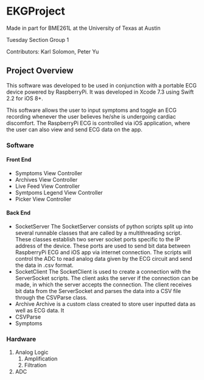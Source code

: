 # EKGProject

Made in part for BME261L at the University of Texas at Austin

Tuesday Section Group 1

Contributors: Karl Solomon, Peter Yu

## Project Overview

This software was developed to be used in conjunction with a portable ECG device powered by RaspberryPi. It was developed in Xcode 7.3 using Swift 2.2 for iOS 8+.

This software allows the user to input symptoms and toggle an ECG recording whenever the user believes he/she is undergoing cardiac discomfort. The RaspberryPi ECG is controlled via iOS application, where the user can also view and send ECG data on the app. 
### Software 

#### Front End
* Symptoms View Controller
* Archives View Controller
* Live Feed View Controller
* Symtpoms Legend View Controller
* Picker View Controller

#### Back End
* SocketServer
	The SocketServer consists of python scripts split up into several runnable classes that are called by a multithreading script. These classes establish two server socket ports specific to the IP address of the device. These ports are used to send bit data between RaspberryPi ECG and iOS app via internet connection. The scripts will control the ADC to read analog data given by the ECG circuit and send the data in .csv format. 
* SocketClient
	The SocketClient is used to create a connection with the ServerSocket scripts. The client asks the server if the connection can be made, in which the server accepts the connection. The client receives bit data from the ServerSocket and parses the data into a CSV file through the CSVParse class. 
* Archive
	Archive is a custom class created to store user inputted data as well as ECG data. It 
* CSVParse
* Symptoms

### Hardware
1. Analog Logic
    1. Amplification
    2. Filtration
2. ADC
